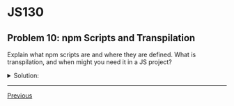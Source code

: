 # JS130
## Problem 10: npm Scripts and Transpilation

Explain what npm scripts are and where they are defined. What is transpilation, and when might you need it in a JS project?

<details>
<summary>Solution:</summary>

- npm scripts are command aliases defined in the scripts field of package.json; you run them with `npm run <script>` (or npx for binaries).

- Transpilation is converting code from one version/variant of JS to another (e.g., modern ESNext to older ES5) for compatibility with environments that don't support newer features. You might need it for browser support or older Node versions.

</details>

---

[Previous](09.md)